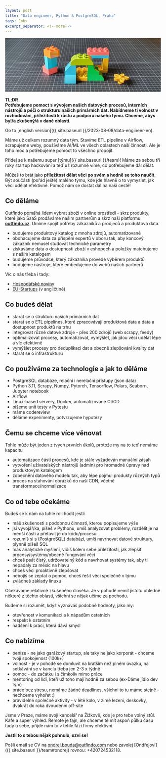 ```yaml
---
layout: post
title: "Data engineer, Python & PostgreSQL, Praha"
tags: Jobs
excerpt_separator: <!--more-->
---
```


![Team](/assets/bricks/4.jpg)
<br>

**TL;DR**   
**Potřebujeme pomoct s vývojem našich datových procesů, interních nástrojů a péčí o strukturu našich primárních dat. Nabídneme ti volnost v rozhodování, příležitosti k růstu a podporu našeho týmu. Chceme, abys byl/a zkušený/á v dané oblasti.**

<!--more-->

Go to [english version]({{ site.baseurl }}/2023-08-08/data-engineer-en).

Máme už celkem rozumný data tým. Stavíme ETL pipeline v Airflow, scrapujeme weby, používáme AI/ML ve všech oblastech naší činnosti. Ale je toho moc a potřebujeme pomoct to všechno propojit.

Přidej se k našemu super [týmu]({{ site.baseurl }}/team)!
Máme za sebou tři roky startup hackování a teď už rozumně víme, co potřebujeme dál dělat.

Můžeš to brát jako **příležitost dělat věci po svém a hodně se toho naučit**. Být součástí (pořád ještě) malého týmu, kde jde hlavně o to vymyslet, jak věci udělat efektivně.
Pomož nám se dostat dál na naší cestě!

## Co děláme

Outfindo pomáhá lidem vybrat zboží v online prostředí - skrz produkty, které jako SaaS prodáváme našim partnerům a skrz naši platformu **[outfindo.cz](https://outfindo.cz)**.
Umíme spojit potřeby zákazníků a prodjeců a produktová data.
* budujeme produktový katalog z mnoha zdrojů, automatizovaně
* obohacujeme data za příspění expertů v oboru tak, aby koncový zákazník nemusel studovat technické parametry
* získáváme data o dostupnosti zboží v eshopech a položky matchujeme s naším katalogem
* budujeme průvodce, který zákazníka provede výběrem produktů
* budujeme nástroje, které embedujeme do webů našich partnerů

Víc o nás třeba i tady:
* [Hospodářské noviny](https://archiv.hn.cz/c7-67231900-rs7eo-314c5af63be1c4d)
* [EU-Startups](https://www.eu-startups.com/2023/08/prague-based-outfindo-secures-e900k-to-make-product-selection-easy-with-ai-driven-shopping-guides/) (v angličtině)

## Co budeš dělat

* starat se o strukturu našich primárních dat
* starat se o ETL pipelines, které zpracovávají produktová data a data a dostupnost produktů na trhu
* integrovat různé datové zdroje - přes 200 zdrojů (web scrapy, feedy)
* optimalizovat procesy, automatizovat, vymýšlet, jak jdou věci udělat lépe a víc efektivně
* vymýšlet procesy pro deduplikaci dat a obecně zlepšování kvality dat
* starat se o infrastrukturu

## Co používáme za technologie a jak to děláme

* PostgreSQL databáze, relační i nerelační přístupy (json data)
* Python 3.11, Scrapy, Numpy, Pytorch, Tensorflow, Polars, Seaborn, Jupyter notebook
* Airflow
* Linux-based servery, Docker, automatizované CI/CD
* píšeme unit testy v Pytestu
* máme codereview
* děláme experimenty, potvrzujeme hypotézy

## Čemu se chceme více věnovat

Tohle může být jeden z tvých prvních úkolů, protože my na to teď nemáme kapacitu
* automatizace částí procesů, kde je stále vyžadován manuální zásah
* vytvoření uživatelských nástrojů (admin) pro hromadné úpravy nad produktovým katalogem
* zobecnění datového modelu tak, aby lépe pojmul produkty různých typů
* proces na stahování obrázků do naší CDN, včetně transformace/normalizace

## Co od tebe očekáme

Budeš se k nám na tuhle roli hodit jestli
* máš zkušenosti s podobnou činností, kterou popisujeme výše
* jsi vývojář/ka, píšeš v Pythonu, umíš analyzovat problémy, rozdělit je na menší části a přetavit je do kódu/procesu
* rozumíš si s (PostgreSQL) databází, umíš navrhovat datové struktury, plynně píšeš SQL
* máš analytické myšlení, vidíš kolem sebe příležitosti, jak zlepšit procesy/systémy/obecně fungování věcí
* chceš psát čistý, udržovatelný kód a navrhovat systémy tak, aby ti nepadaly za měsíc na hlavu
* chceš věci proaktivně zlepšovat
* nebojíš se zeptat o pomoc, chceš řešit věci společně v týmu
* zvládneš základy linuxu

Očekáváme relativně zkušeného člověka. Je v pohodě nemít jistotu ohledně některé z těchto oblastí, všichni se nějak učíme za pochodu.

Budeme si rozumět, když vyznáváš podobné hodnoty, jako my:
* otevřenost v komunikaci a k nápadům ostatních
* respekt k ostatním
* nadšení k práci, která dává smysl

## Co nabízíme

* peníze - ne jako garážový startup, ale taky ne jako korporát - chceme tvoji spokojenost (100k+)
* volnost - je v pohodě se domluvit na kratším než plném úvazku, na setkávání se v kanclu třeba jen 2-3 x týdně
* pomoc - do začátku i s čímkoliv mimo práce
* mentoring od lidí, kteří už toho mají hodně za sebou (ex-Dáme jídlo dev tým)
* práce bez stresu, nemáme žádné deadlines, všichni to tu máme stejně - nechceme vyhořet :)
* pravidelné společné aktivity - v létě kolo, v zimě lezení, deskovky, dvakrát do roka dvoudenní off-site

Jsme v Praze, máme svoji kancelář na Žižkově, kde je pro tebe volný stůl. Kafe a super výhled.
Remote je fajn, ale chceme tě mít aspoň půlku času tady u sebe, přijde nám to v téhle fázi firmy efektivní.

**Jestli to s tebou nějak pohnulo, ozvi se!**

Pošli email se CV na [ondrej.bouda@outfindo.com](mailto:tom.michna@outfindo.com) nebo zavolej [Ondřejovi]({{ site.baseurl }}/team#ondrej) rovnou: +420724532118.

